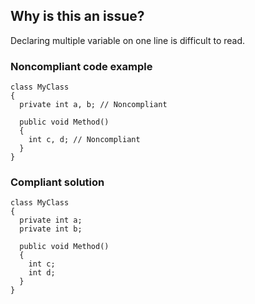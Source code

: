 ## Why is this an issue?

Declaring multiple variable on one line is difficult to read.

### Noncompliant code example

    class MyClass
    {
      private int a, b; // Noncompliant
    
      public void Method()
      {
        int c, d; // Noncompliant
      }
    }

### Compliant solution

    class MyClass
    {
      private int a;
      private int b;
    
      public void Method()
      {
        int c;
        int d;
      }
    }
